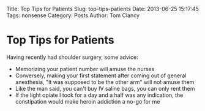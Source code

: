 Title: Top Tips for Patients
Slug: top-tips-patients
Date: 2013-06-25 15:17:45
Tags: nonsense
Category: Posts
Author: Tom Clancy

# Top Tips for Patients

Having recently had shoulder surgery, some advice:

* Memorizing your patient number will amuse the nurses
* Conversely, making your first statement after coming out of general anesthesia, "It was supposed to be the other arm" will not amuse them
* Like the man said, you can't buy IV saline bags, you can only rent them
* If the light opiate I took for a day and a half was any indication, the constipation would make heroin addiction a no-go for me
